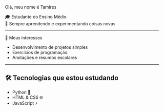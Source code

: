 
 Olá, meu nome é Tamires

🎓 Estudante do Ensino Médio  
📘 Sempre aprendendo e experimentando coisas novas  

---
 🔹 Meus interesses
- Desenvolvimento de projetos simples  
- Exercícios de programação  
- Anotações e resumos escolares  

---

## 🛠️ Tecnologias que estou estudando
- Python 🐍  
- HTML & CSS 🌐  
- JavaScript ⚡  
